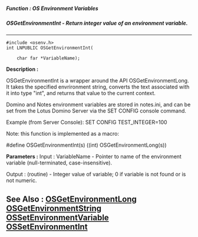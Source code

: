 ##### Function : OS Environment Variables
##### OSGetEnvironmentInt - Return integer value of an environment variable.
---
```
#include <osenv.h>
int LNPUBLIC OSGetEnvironmentInt(

	char far *VariableName);
```
**Description :**

OSGetEnvironmentInt is a wrapper around the API OSGetEnvironmentLong.  It takes 
the specified envrironment string, converts the text associated with it into 
type "int", and returns that value to the current context.   

Domino and Notes environment variables are stored in notes.ini, and can be set 
from the Lotus Domino Server via the SET CONFIG console command.

Example (from Server Console):
SET CONFIG TEST_INTEGER=100


Note: this function is implemented as a macro:


#define OSGetEnvironmentInt(s) ((int) OSGetEnvironmentLong(s))

**Parameters :**
Input :
VariableName  -  Pointer to name of the environment variable (null-terminated, case-insensitive). 

Output :
(routine)  -  Integer value of variable;  0 if variable is not found or is not numeric.



**See Also :**
[OSGetEnvironmentLong](/reference/Func/OSGetEnvironmentLong)
[OSGetEnvironmentString](/reference/Func/OSGetEnvironmentString)
[OSSetEnvironmentVariable](/reference/Func/OSSetEnvironmentVariable)
[OSSetEnvironmentInt](/reference/Func/OSSetEnvironmentInt)
---

